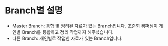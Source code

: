 # Branch별 설명
- Master Branch: 통합 및 정리된 자료가 있는 Branch입니다. 조준희 캠퍼님이 개인별 Branch를 통합하고 정리 작업까지 해주셨습니다. <br />
- 다른 Branch: 개인별로 작업한 자료가 있는 Branch입니다. 

